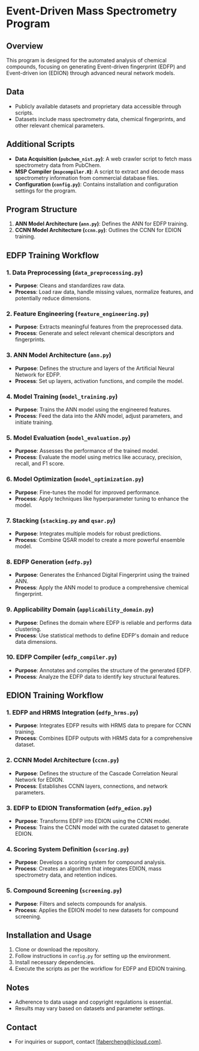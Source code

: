 # Event-Driven Mass Spectrometry Program

## Overview
This program is designed for the automated analysis of chemical compounds, focusing on generating Event-driven fingerprint (EDFP) and Event-driven ion (EDION) through advanced neural network models.

## Data
- Publicly available datasets and proprietary data accessible through scripts.
- Datasets include mass spectrometry data, chemical fingerprints, and other relevant chemical parameters.

## Additional Scripts
- **Data Acquisition (`pubchem_nist.py`)**: A web crawler script to fetch mass spectrometry data from PubChem.
- **MSP Compiler (`mspcompiler.R`)**: A script to extract and decode mass spectrometry information from commercial database files.
- **Configuration (`config.py`)**: Contains installation and configuration settings for the program.

## Program Structure
1. **ANN Model Architecture (`ann.py`)**: Defines the ANN for EDFP training.
2. **CCNN Model Architecture (`ccnn.py`)**: Outlines the CCNN for EDION training.

## EDFP Training Workflow

### 1. Data Preprocessing (`data_preprocessing.py`)
   - **Purpose**: Cleans and standardizes raw data.
   - **Process**: Load raw data, handle missing values, normalize features, and potentially reduce dimensions.

### 2. Feature Engineering (`feature_engineering.py`)
   - **Purpose**: Extracts meaningful features from the preprocessed data.
   - **Process**: Generate and select relevant chemical descriptors and fingerprints.

### 3. ANN Model Architecture (`ann.py`)
   - **Purpose**: Defines the structure and layers of the Artificial Neural Network for EDFP.
   - **Process**: Set up layers, activation functions, and compile the model.

### 4. Model Training (`model_training.py`)
   - **Purpose**: Trains the ANN model using the engineered features.
   - **Process**: Feed the data into the ANN model, adjust parameters, and initiate training.

### 5. Model Evaluation (`model_evaluation.py`)
   - **Purpose**: Assesses the performance of the trained model.
   - **Process**: Evaluate the model using metrics like accuracy, precision, recall, and F1 score.

### 6. Model Optimization (`model_optimization.py`)
   - **Purpose**: Fine-tunes the model for improved performance.
   - **Process**: Apply techniques like hyperparameter tuning to enhance the model.

### 7. Stacking (`stacking.py` and `qsar.py`)
   - **Purpose**: Integrates multiple models for robust predictions.
   - **Process**: Combine QSAR model to create a more powerful ensemble model.

### 8. EDFP Generation (`edfp.py`)
   - **Purpose**: Generates the Enhanced Digital Fingerprint using the trained ANN.
   - **Process**: Apply the ANN model to produce a comprehensive chemical fingerprint.

### 9. Applicability Domain (`applicability_domain.py`)
   - **Purpose**: Defines the domain where EDFP is reliable and performs data clustering.
   - **Process**: Use statistical methods to define EDFP's domain and reduce data dimensions.

### 10. EDFP Compiler (`edfp_compiler.py`)
   - **Purpose**: Annotates and compiles the structure of the generated EDFP.
   - **Process**: Analyze the EDFP data to identify key structural features.


## EDION Training Workflow

### 1. EDFP and HRMS Integration (`edfp_hrms.py`)
   - **Purpose**: Integrates EDFP results with HRMS data to prepare for CCNN training.
   - **Process**: Combines EDFP outputs with HRMS data for a comprehensive dataset.

### 2. CCNN Model Architecture (`ccnn.py`)
   - **Purpose**: Defines the structure of the Cascade Correlation Neural Network for EDION.
   - **Process**: Establishes CCNN layers, connections, and network parameters.

### 3. EDFP to EDION Transformation (`edfp_edion.py`)
   - **Purpose**: Transforms EDFP into EDION using the CCNN model.
   - **Process**: Trains the CCNN model with the curated dataset to generate EDION.

### 4. Scoring System Definition (`scoring.py`)
   - **Purpose**: Develops a scoring system for compound analysis.
   - **Process**: Creates an algorithm that integrates EDION, mass spectrometry data, and retention indices.

### 5. Compound Screening (`screening.py`)
   - **Purpose**: Filters and selects compounds for analysis.
   - **Process**: Applies the EDION model to new datasets for compound screening.


## Installation and Usage
1. Clone or download the repository.
2. Follow instructions in `config.py` for setting up the environment.
3. Install necessary dependencies.
4. Execute the scripts as per the workflow for EDFP and EDION training.

## Notes
- Adherence to data usage and copyright regulations is essential.
- Results may vary based on datasets and parameter settings.

## Contact
- For inquiries or support, contact [fabercheng@icloud.com].
